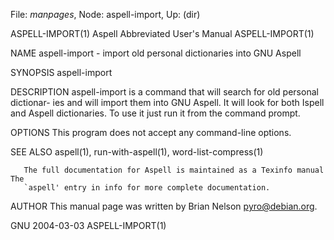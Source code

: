 File: *manpages*,  Node: aspell-import,  Up: (dir)

ASPELL-IMPORT(1)       Aspell Abbreviated User's Manual       ASPELL-IMPORT(1)



NAME
       aspell-import - import old personal dictionaries into GNU Aspell

SYNOPSIS
       aspell-import

DESCRIPTION
       aspell-import is a command that will search for old personal dictionar-
       ies and will import them into GNU Aspell. It will look for both  Ispell
       and Aspell dictionaries. To use it just run it from the command prompt.

OPTIONS
       This program does not accept any command-line options.

SEE ALSO
       aspell(1), run-with-aspell(1), word-list-compress(1)

       The full documentation for Aspell is maintained as a Texinfo manual The
       `aspell' entry in info for more complete documentation.

AUTHOR
       This manual page was written by Brian Nelson <pyro@debian.org>.



GNU                               2004-03-03                  ASPELL-IMPORT(1)
